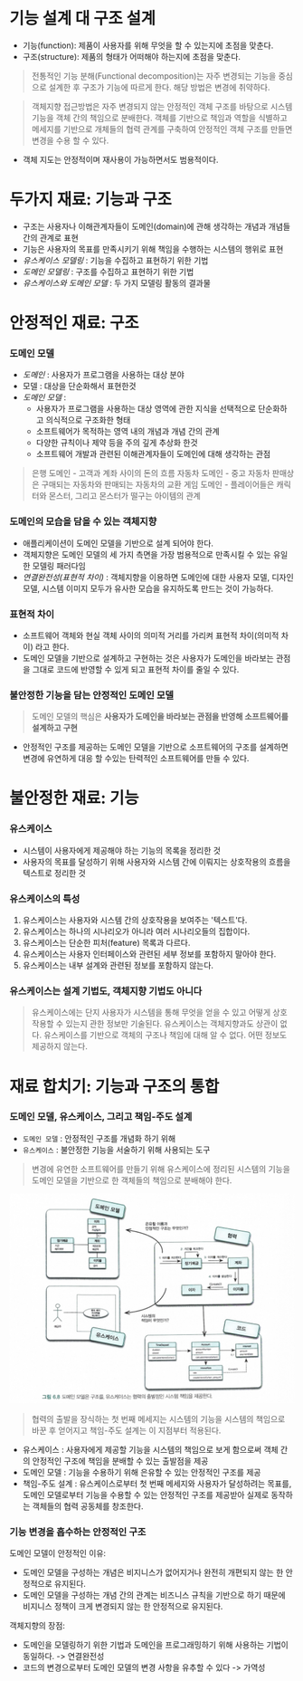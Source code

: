# 기능 설계 대 구조 설계
- 기능(function): 제품이 사용자를 위해 무엇을 할 수 있는지에 초점을 맞춘다.
- 구조(structure): 제품의 형태가 어떠해야 하는지에 초점을 맞춘다.

> 전통적인 기능 분해(Functional decomposition)는 자주 변경되는 기능을 중심으로 설계한 후 구조가 기능에 따르게 한다. 해당 방법은 변경에 취약하다.

> 객체지향 접근방법은 자주 변경되지 않는 안정적인 객체 구조를 바탕으로 시스템 기능을 객체 간의 책임으로 분배한다.
> 객체를 기반으로 책임과 역할을 식별하고 메세지를 기반으로 개체들의 협력 관계를 구축하여 안정적인 객체 구조를 만들면 변경을 수용 할 수 있다.

- 객체 지도는 안정적이며 재사용이 가능하면서도 범용적이다.

# 두가지 재료: 기능과 구조
- 구조는 사용자나 이해관계자들이 도메인(domain)에 관해 생각하는 개념과 개념들 간의 관계로 표현
- 기능은 사용자의 목표를 만족시키기 위해 책임을 수행하는 시스템의 행위로 표현
- *유스케이스 모델링* : 기능을 수집하고 표현하기 위한 기법
- *도메인 모델링* : 구조를 수집하고 표현하기 위한 기법
- *유스케이스와 도메인 모델* : 두 가지 모델링 활동의 결과물

# 안정적인 재료: 구조
### 도메인 모델
- *도메인* : 사용자가 프로그램을 사용하는 대상 분야
- 모델 : 대상을 단순화해서 표현한것
- *도메인 모델* : 
	- 사용자가 프로그램을 사용하는 대상 영역에 관한 지식을 선택적으로 단순화하고 의식적으로 구조화한 형태
	- 소프트웨어가 목적하는 영역 내의 개념과 개념 간의 관계
	- 다양한 규칙이나 제약 등을 주의 깊게 추상화 한것
	- 소프트웨어 개발과 관련된 이해관계자들이 도메인에 대해 생각하는 관점

> 은행 도메인 - 고객과 계좌 사이의 돈의 흐름
> 자동차 도메인 - 중고 자동차 판매상은 구매되는 자동차와 판매되는 자동차의 교환
> 게임 도메인 - 플레이어들은 캐릭터와 몬스터, 그리고 몬스터가 떨구는 아이템의 관계


### 도메인의 모습을 담을 수 있는 객체지향
- 애플리케이션이 도메인 모델을 기반으로 설계 되어야 한다.
- 객체지향은 도메인 모델의 세 가지 측면을 가장 범용적으로 만족시킬 수 있는 유일한 모델링 패러다임
- *연결완전성(표현적 차이)* : 객체지향을 이용하면 도메인에 대한 사용자 모델, 디자인 모델, 시스템 이미지 모두가 유사한 모습을 유지하도록 만드는 것이 가능하다.

### 표현적 차이
- 소프트웨어 객체와 현실 객체 사이의 의미적 거리를 가리켜 표현적 차이(의미적 차이) 라고 한다.
- 도메인 모델을 기반으로 설계하고 구현하는 것은 사용자가 도메인을 바라보는 관점을 그대로 코드에 반영할 수 있게 되고 표현적 차이를 줄일 수 있다.

### 불안정한 기능을 담는 안정적인 도메인 모델
> 도메인 모델의 핵심은 **사용자가 도메인을 바라보는 관점을 반영해 소프트웨어를 설계하고 구현** 

- 안정적인 구조를 제공하는 도메인 모델을 기반으로 소프트웨어의 구조를 설계하면 변경에 유연하게 대응 할 수있는 탄력적인 소프트웨어를 만들 수 있다.


# 불안정한 재료: 기능
### 유스케이스
- 시스템이 사용자에게 제공해야 하는 기능의 목록을 정리한 것
- 사용자의 목표를 달성하기 위해 사용자와 시스템 간에 이뤄지는 상호작용의 흐름을 텍스트로 정리한 것

### 유스케이스의 특성
1. 유스케이스는 사용자와 시스템 간의 상호작용을 보여주는 '텍스트'다.
2. 유스케이스는 하나의 시나리오가 아니라 여러 시나리오들의 집합이다.
3. 유스케이스는 단순한 피처(feature) 목록과 다르다.
4. 유스케이스는 사용자 인터페이스와 관련된 세부 정보를 포함하지 말아야 한다.
5. 유스케이스는 내부 설계와 관련된 정보를 포함하지 않는다.

### 유스케이스는 설계 기법도, 객체지향 기법도 아니다
> 유스케이스에는 단지 사용자가 시스템을 통해 무엇을 얻을 수 있고 어떻게 상호작용할 수 있는지 관한 정보만 기술된다.
> 유스케이스는 객체지향과도 상관이 없다.
> 유스케이스를 기반으로 객체의 구조나 책임에 대해 알 수 없다. 어떤 정보도 제공하지 않는다.


# 재료 합치기: 기능과 구조의 통합
### 도메인 모델, 유스케이스, 그리고 책임-주도 설계
- `도메인 모델` : 안정적인 구조를 개념화 하기 위해
- `유스케이스` : 불안정한 기능을 서술하기 위해 사용되는 도구

> 변경에 유연한 소프트웨어를 만들기 위해 
> 유스케이스에 정리된 시스템의 기능을 도메인 모델을 기반으로 한 객체들의 책임으로 분배해야 한다.

![](../images/image14.png)

> 협력의 출발을 장식하는 첫 번째 메세지는 시스템의 기능을 시스템의 책임으로 바꾼 후 얻어지고 책임-주도 설계는 이 지점부터 적용된다.

- 유스케이스 : 사용자에게 제공할 기능을 시스템의 책임으로 보게 함으로써 객체 간의 안정적인 구조에 책임을 분배할 수 있는 출발점을 제공
- 도메인 모델 : 기능을 수용하기 위해 은유할 수 있는 안정적인 구조를 제공
- 책임-주도 설계 : 유스케이스로부터 첫 번째 메세지와 사용자가 달성하려는 목표를, 도메인 모델로부터 기능을 수용할 수 있는 안정적인 구조를 제공받아 실제로 동작하는 객체들의 협력 공동체를 창조한다.

### 기능 변경을 흡수하는 안정적인 구조
도메인 모델이 안정적인 이유:
- 도메인 모델을 구성하는 개념은 비지니스가 없어지거나 완전히 개편되지 않는 한 안정적으로 유지된다.
- 도메인 모델을 구성하는 개념 간의 관계는 비즈니스 규칙을 기반으로 하기 때문에 비지니스 정책이 크게 변경되지 않는 한 안정적으로 유지된다.

객체지향의 장점:
- 도메인을 모델링하기 위한 기법과 도메인을 프로그래밍하기 위해 사용하는 기법이 동일하다. -> 연결완전성
- 코드의 변경으로부터 도메인 모델의 변경 사항을 유추할 수 있다 -> 가역성


